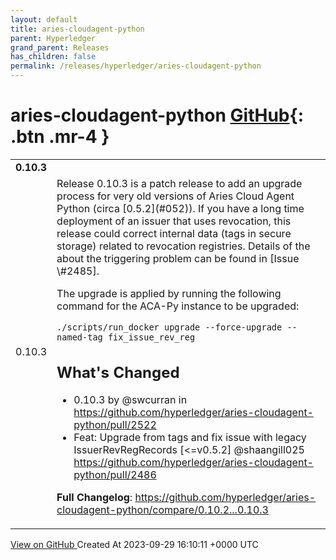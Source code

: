 ```yaml
---
layout: default
title: aries-cloudagent-python
parent: Hyperledger
grand_parent: Releases
has_children: false
permalink: /releases/hyperledger/aries-cloudagent-python
---
```


# aries-cloudagent-python <span class="fs-3 right-align">[GitHub](https://github.com/hyperledger/aries-cloudagent-python){: .btn .mr-4 }</span>


<div>
    <table>
        <tr>
            <td colspan="2">
                <b>
                    0.10.3
                </b>
            </td>
        </tr>
        <tr>
            <td>
                <span class="chip">
                    0.10.3
                </span>
            </td>
            <td>
                Release 0.10.3 is a patch release to add an upgrade process for very old versions of Aries Cloud Agent Python (circa [0.5.2](#052)). If you have a long time deployment of an issuer that uses revocation, this release could correct internal data (tags in secure storage) related to revocation registries. Details of the about the triggering problem can be found in [Issue \#2485].

[Issue \#2485]: https://github.com/hyperledger/aries-cloudagent-python/issue/2485

The upgrade is applied by running the following command for the ACA-Py instance to be upgraded:

`./scripts/run_docker upgrade --force-upgrade --named-tag fix_issue_rev_reg`

## What's Changed
* 0.10.3 by @swcurran in https://github.com/hyperledger/aries-cloudagent-python/pull/2522
* Feat: Upgrade from tags and fix issue with legacy IssuerRevRegRecords [<=v0.5.2] @shaangill025 https://github.com/hyperledger/aries-cloudagent-python/pull/2486


**Full Changelog**: https://github.com/hyperledger/aries-cloudagent-python/compare/0.10.2...0.10.3
            </td>
        </tr>
    </table>
    <a href="https://github.com/hyperledger/aries-cloudagent-python/releases/tag/0.10.3" class=".btn">
        View on GitHub
    </a>
    <span class="right-align">
        Created At 2023-09-29 16:10:11 +0000 UTC
    </span>
</div>

